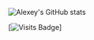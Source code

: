 ![Alexey's GitHub stats](https://github-readme-stats.vercel.app/api?username=alex-semenyuk&show_icons=true&theme=merko)

[![Visits Badge](https://badges.pufler.dev/visits/alex-semenyuk/alex-semenyuk)]
